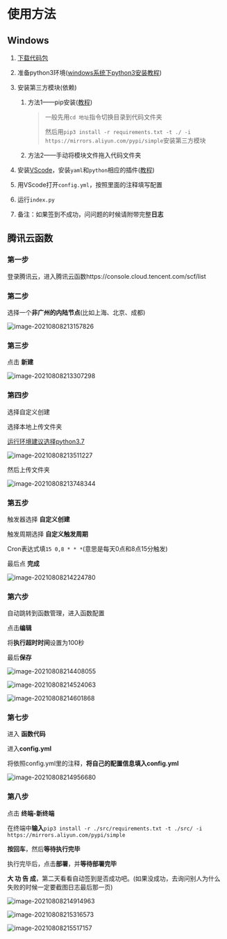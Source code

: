 # 使用方法

## Windows

1. [下载代码包](https://github.com/IceTiki/ruoli-sign-optimization/archive/refs/heads/master.zip)

2. 准备python3环境([windows系统下python3安装教程](https://moe.best/baidu/?知乎%20windows系统怎么安装python3))

3. 安装第三方模块(依赖)

   1. 方法1——pip安装([教程](https://moe.best/baidu/?怎么用pip指令安装requirement.txt))

      > 一般先用```cd 地址```指令切换目录到代码文件夹
      >
      > 然后用```pip3 install -r requirements.txt -t ./ -i https://mirrors.aliyun.com/pypi/simple```安装第三方模块

   2. 方法2——手动将模块文件拖入代码文件夹

4. 安装[VScode](https://code.visualstudio.com/Download)，安装```yaml```和```python```相应的插件([教程](https://moe.best/baidu/?怎么安装vscode插件))

5. 用VScode打开```config.yml```，按照里面的注释填写配置

6. 运行```index.py```

7. 备注：如果签到不成功，问问题的时候请附带完整**日志**

## 腾讯云函数

### 第一步

登录腾讯云，进入腾讯云函数https://console.cloud.tencent.com/scf/list

### 第二步

选择一个**非广州的内陆节点**(比如上海、北京、成都)

![image-20210808213157826](使用方法.assets/image-20210808213157826.png)

### 第三步

点击 **新建**

![image-20210808213307298](使用方法.assets/image-20210808213307298.png)

### 第四步

选择自定义创建

选择本地上传文件夹

<u>运行环境建议选择python3.7</u>

![image-20210808213511227](使用方法.assets/image-20210808213511227.png)

然后上传文件夹

![image-20210808213748344](使用方法.assets/image-20210808213748344.png)

### 第五步

触发器选择 **自定义创建**

触发周期选择 **自定义触发周期**

Cron表达式填```15 0,8 * * *```(意思是每天0点和8点15分触发)

最后点 **完成**

![image-20210808214224780](使用方法.assets/image-20210808214224780.png)

### 第六步

自动跳转到函数管理，进入函数配置

点击**编辑**

将**执行超时时间**设置为100秒

最后**保存**

![image-20210808214408055](使用方法.assets/image-20210808214408055.png)

![image-20210808214524063](使用方法.assets/image-20210808214524063.png)

![image-20210808214601868](使用方法.assets/image-20210808214601868.png)

### 第七步

进入 **函数代码**

进入**config.yml**

将依照config.yml里的注释，**将自己的配置信息填入config.yml**

![image-20210808214956680](使用方法.assets/image-20210808214956680.png)

### 第八步

点击 **终端-新终端**

在终端中**输入**```pip3 install -r ./src/requirements.txt -t ./src/ -i https://mirrors.aliyun.com/pypi/simple```

**按回车**，然后**等待执行完毕**

执行完毕后，点击**部署**，并**等待部署完毕**

**大 功 告 成**，第二天看看自动签到是否成功吧。(如果没成功，去询问别人为什么失败的时候一定要截图日志最后那一页)

![image-20210808214914963](使用方法.assets/image-20210808214914963.png)

![image-20210808215316573](使用方法.assets/image-20210808215316573.png)

![image-20210808215517157](使用方法.assets/image-20210808215517157.png)

